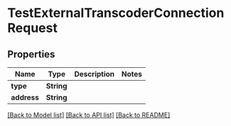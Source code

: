 # TestExternalTranscoderConnectionRequest

## Properties

Name | Type | Description | Notes
------------ | ------------- | ------------- | -------------
**type** | **String** |  | 
**address** | **String** |  | 

[[Back to Model list]](../#documentation-for-models) [[Back to API list]](../#documentation-for-api-endpoints) [[Back to README]](../)


